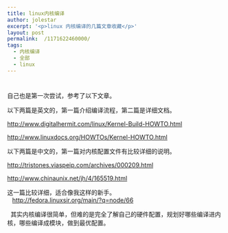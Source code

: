 ```yaml
---
title: linux内核编译
author: jolestar
excerpt: '<p>linux 内核编译的几篇文章收藏</p>'
layout: post
permalink:  /1171622460000/
tags:
  - 内核编译
  - 全部
  - linux
---
```

# 

自己也是第一次尝试，参考了以下文章。

以下两篇是英文的，第一篇介绍编译流程，第二篇是详细文档。

http://www.digitalhermit.com/linux/Kernel-Build-HOWTO.html

http://www.linuxdocs.org/HOWTOs/Kernel-HOWTO.html

以下两篇是中文的，第一篇对内核配置文件有比较详细的说明。

http://tristones.viaspeip.com/archives/000209.html

http://www.chinaunix.net/jh/4/165519.html

这一篇比较详细，适合像我这样的新手。  
   http://fedora.linuxsir.org/main/?q=node/66

  其实内核编译很简单，但难的是完全了解自己的硬件配置，规划好哪些编译进内核，哪些编译成模块，做到最优配置。
